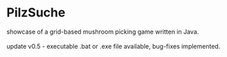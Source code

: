 # PilzSuche
showcase of a grid-based mushroom picking game written in Java.<br><br>
update v0.5 - executable .bat or .exe file available, bug-fixes implemented.
